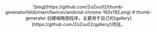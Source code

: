 <div align="center">
  ![img](https://github.com/ZoZou02/thumb-generator/blob/main/favicon/android-chrome-192x192.png)
  # thumb-generater
  创建缩略图程序，主要用于自己的[gallery](https://github.com/ZoZou02/gallery/)项目。
</div>


